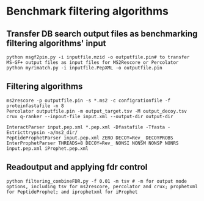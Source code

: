 # Benchmark filtering algorithms
## Transfer DB search output files as benchmarking filtering algorithms' input
```
python msgf2pin.py -i inputfile.mzid -o outputfile.pin# to transfer MS-GF+ output files as input files for MS2Rescore or Percolator
python myrimatch.py -i inputfile.PepXML -o outputfile.pin
```
## Filtering algorithms
```
ms2rescore -p outputfile.pin -s *.ms2 -c configrationfile -f proteinfastafile -n 8
Percolator outputfile.pin -m output_target.tsv -M output_decoy.tsv
crux q-ranker --inpout-file input.xml --output-dir output-dir

InteractParser input.pep.xml *.pep.xml -Dfastafile -Tfasta -Estricttrypsin -a/ms2_dir/
PeptideProphetParser input.pep.xml ZERO DECOY=Rev_ DECOYPROBS
InterProphetParser THREADS=8 DECOY=Rev_ NONSI NONSM NONSP NONRS input.pep.xml iProphet.pep.xml
```
## Readoutput and applying fdr control
```
python filtering_combineFDR.py -f 0.01 -m tsv # -m for output mode options, including tsv for ms2rescore, percolator and crux; prophetxml for PeptideProphet; and iprophetxml for iProphet
```